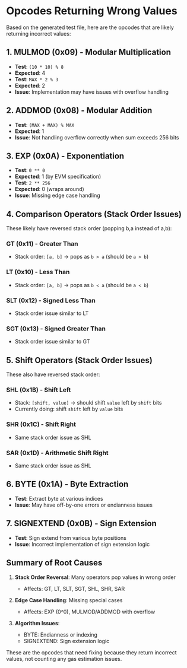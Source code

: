 # Opcodes Returning Wrong Values

Based on the generated test file, here are the opcodes that are likely returning incorrect values:

## 1. MULMOD (0x09) - Modular Multiplication
- **Test**: `(10 * 10) % 8`
- **Expected**: 4
- **Test**: `MAX * 2 % 3` 
- **Expected**: 2
- **Issue**: Implementation may have issues with overflow handling

## 2. ADDMOD (0x08) - Modular Addition  
- **Test**: `(MAX + MAX) % MAX`
- **Expected**: 1
- **Issue**: Not handling overflow correctly when sum exceeds 256 bits

## 3. EXP (0x0A) - Exponentiation
- **Test**: `0 ** 0`
- **Expected**: 1 (by EVM specification)
- **Test**: `2 ** 256`
- **Expected**: 0 (wraps around)
- **Issue**: Missing edge case handling

## 4. Comparison Operators (Stack Order Issues)
These likely have reversed stack order (popping b,a instead of a,b):

### GT (0x11) - Greater Than
- Stack order: `[a, b]` → pops as `b > a` (should be `a > b`)

### LT (0x10) - Less Than  
- Stack order: `[a, b]` → pops as `b < a` (should be `a < b`)

### SLT (0x12) - Signed Less Than
- Stack order issue similar to LT

### SGT (0x13) - Signed Greater Than
- Stack order issue similar to GT

## 5. Shift Operators (Stack Order Issues)
These also have reversed stack order:

### SHL (0x1B) - Shift Left
- Stack: `[shift, value]` → should shift `value` left by `shift` bits
- Currently doing: shift `shift` left by `value` bits

### SHR (0x1C) - Shift Right
- Same stack order issue as SHL

### SAR (0x1D) - Arithmetic Shift Right  
- Same stack order issue as SHL

## 6. BYTE (0x1A) - Byte Extraction
- **Test**: Extract byte at various indices
- **Issue**: May have off-by-one errors or endianness issues

## 7. SIGNEXTEND (0x0B) - Sign Extension
- **Test**: Sign extend from various byte positions
- **Issue**: Incorrect implementation of sign extension logic

## Summary of Root Causes

1. **Stack Order Reversal**: Many operators pop values in wrong order
   - Affects: GT, LT, SLT, SGT, SHL, SHR, SAR
   
2. **Edge Case Handling**: Missing special cases
   - Affects: EXP (0^0), MULMOD/ADDMOD with overflow
   
3. **Algorithm Issues**: 
   - BYTE: Endianness or indexing
   - SIGNEXTEND: Sign extension logic

These are the opcodes that need fixing because they return incorrect values, not counting any gas estimation issues.